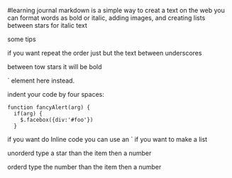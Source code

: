 #learning journal 
markdown is a simple way to creat a text on the web you can format words as bold or italic, adding images, and creating lists
between stars for italic text


some tips  

if you want repeat the order just but the text between underscores


between tow stars it will be bold

<addr>` element here instead.
 
 indent your code by four spaces:
 

    function fancyAlert(arg) {
      if(arg) {
        $.facebox({div:'#foo'})
      }

if you want do Inline code
 you can use an
`
if you want to make a list 

unorderd type a star than the item then a number

orderd type the number than the item then a number
